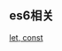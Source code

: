 ## es6相关
[let, const](https://github.com/shenghou/blog/blob/master/2018/es6%E4%B9%8B%20let%20const.md) 
